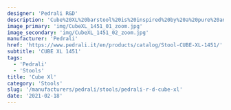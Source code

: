 ```yaml
---
designer: 'Pedrali R&D'
description: 'Cube%20XL%20barstool%20is%20inspired%20by%20a%20pure%20and%20simple%20geometrical%20language.%20It%20has%20a%20wide%20seat%20upholstered%20in%20fabric%2C%20leather%20or%20simil%20leather%20with%20a%20steel%20tube%20frame%2025x25%20mm.%20Seat%20height%20800%20mm.'
image_primary: 'img/CubeXL_1451_01_zoom.jpg'
image_secondary: 'img/CubeXL_1451_02_zoom.jpg'
manufacturer: 'Pedrali'
href: 'https://www.pedrali.it/en/products/catalog/Stool-CUBE-XL-1451/'
subtitle: 'CUBE XL 1451'
tags:
  - 'Pedrali'
  - 'Stools'
title: 'Cube Xl'
category: 'Stools'
slug: '/manufacturers/pedrali/stools/pedrali-r-d-cube-xl'
date: '2021-02-18'
---
```

